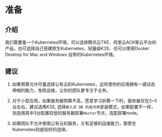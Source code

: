 # 准备

## 介绍

我们需要备一个Kubernetes环境，可以选择腾讯云TKE、阿里云ACK等云平台的产品，也可选择自己搭建原生Kubernetes、轻量级K3S、也可以使用Docker Desktop for Mac and Windows 自带的Kubernetes环境。

## 建议

1. 如果预算允许尽量选择公有云的Kubernetes，这将使你的应用拥有一键动态伸缩的能力，免除运维，让你的团队更专注于业务。

2. 对于小型应用，如果服务器预算不高，愿意学习折腾一下的，服务器仅在3~5台左右，建议选用K3S, 选择`嵌入式 DB 的高可用`安装模式，如果配置不一样，则选用其中3台配置较低的服务器部署`Master`节点，高配部署node。

3. 如果团队不允许使用公有云的服务，又有足够的运维能力，那原生Kubernetes则是较好的选择。

